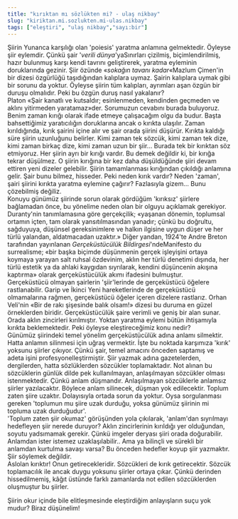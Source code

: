 ```yaml
---
title: "kırıktan mı sözlükten mi? - ulaş nikbay"
slug: "kiriktan.mi.sozlukten.mi-ulas.nikbay"
tags: ["eleştiri", "ulaş nikbay","sayı:bir"]
---
```


Şiirin Yunanca karşılığı olan 'poiesis' yaratma anlamına gelmektedir.
Öyleyse şiir eylemdir. Çünkü şair '*verili dünya*'yaSınırları çizilmiş,
biçimlendirilmiş, hazır bulunmuş karşı kendi tavrını geliştirerek,
yaratma eyleminin doruklarında gezinir. Şiir özünde «*sokağın tavanı
kadar*«Mazlum Çimen'in bir dizesi özgürlüğü taşıdığından kalıplara
uymaz. Şairin kalıplara uymak gibi bir sorunu da yoktur. Öyleyse şiirin
tüm kalıpları, ayrımları aşan özgün bir duruşu olmalıdır. Peki bu özgün
duruş nasıl yakalanır?\
Platon «Şair kanatlı ve kutsaldır; esinlenmeden, kendinden geçmeden ve
aklını yitirmeden yaratamaz»der. Sorumuzun cevabını burada buluyoruz.
Benim zaman kırığı olarak ifade etmeye çalışacağım olgu da budur. Başta
bahsettiğimiz yaratıcılığın doruklarına ancak o kırıkta ulaşılır. Zaman
kırıldığında, kırık şairini içine alır ve şair orada şiirini düşürür.
Kırıkta kaldığı süre şiirin uzunluğunu belirler. Kimi zaman tek sözcük,
kimi zaman tek dize, kimi zaman birkaç dize, kimi zaman uzun bir şiir...
Burada tek bir kırıktan söz etmiyoruz. Her şiirin ayrı bir kırığı
vardır. Bu demek değildir ki, bir kırığa tekrar düşülmez. O şiirin
kırığına bir kez daha düşüldüğünde şiiri devam ettiren yeni dizeler
gelebilir. Şiirin tamamlanması kırığından çıkıldığı anlamına gelir. Şair
bunu bilmez, hisseder. Peki neden kırık vardır? Neden 'zaman', şairi
şiirini kırıkta yaratma eylemine çağırır? Fazlasıyla gizem... Bunu
çözebilmiş değiliz.\
Konuyu günümüz şiirinde sorun olarak gördüğüm 'kırıksız' şiirlere
bağlamadan önce, bu yönelime neden olan bir olguyu açıklamak gerekiyor.
Duranty'nin tanımlamasına göre gerçekçilik; «yaşanan dönemin, toplumsal
ortamın içten, tam olarak yansıtılmasından yanadır; çünkü bu doğrultu,
sağduyuya, düşünsel gereksinimlere ve halkın ilgisine uygun düşer ve her
türlü yalandan, aldatmacadan uzaktır.» Diğer yandan, 1924'te Andre
Breton tarafından yayınlanan *Gerçeküstücülük Bildirgesi*'ndeManifesto
du surrealisme; «bir başka biçimde düşünmenin gerçek işleyişini ortaya
koymaya yarayan salt ruhsal özdevinim, aklın her türlü denetimi dışında,
her türlü estetik ya da ahlaki kaygıdan sıyrılarak, kendini düşüncenin
akışına kaptırma» olarak gerçeküstücülük akımı ifadesini bulmuştur.\
Gerçeküstücü olmayan şairlerin 'şiir'lerinde de gerçeküstücü öğelere
rastlanabilir. Garip ve İkinci Yeni hareketlerinde de gerçeküstücü
olmamalarına rağmen, gerçeküstücü öğeler içeren dizelere rastlarız.
Orhan Veli'nin «Bir de rakı şişesinde balık olsam!» dizesi bu duruma en
güzel örneklerden biridir. Gerçeküstücülük şaire verimli ve geniş bir
alan sunar. Orada aklın zincirleri kırılmıştır. Yoktan yaratma eylemi
bütün ihtişamıyla kırıkta beklemektedir. Peki öyleyse eleştireceğimiz
konu nedir?\
Günümüz şiirindeki temel yönelim gerçeküstücülük adına anlamı silmektir.
Hatta anlamın silinmesi için uğraş vermektir. İşte bu noktada karşımıza
'kırık' yoksunu şiirler çıkıyor. Çünkü şair, temel amacını önceden
saptamış ve adeta işini profesyonelleştirmiştir. Şiir yazmak adına
gazetelerden, dergilerden, hatta sözlüklerden sözcükler toplamaktadır.
Not alınan bu sözcüklerin günlük dilde pek kullanılmayan, anlaşılmayan
sözcükler olması istenmektedir. Çünkü anlam düşmandır. Anlaşılmayan
sözcüklerle anlamsız şiirler yazılacaktır. Böylece anlam silinecek,
düşman yok edilecektir. Toplum zaten şiire uzaktır. Dolayısıyla ortada
sorun da yoktur. Oysa sorgulanması gereken 'toplumun mu şiire uzak
durduğu, yoksa günümüz şiirinin mi topluma uzak durduğudur'.\
'Toplum zaten şiir okumaz' görüşünden yola çıkılarak, 'anlam'dan
sıyrılmayı hedefleyen şiir nerede duruyor? Aklın zincirlerinin kırıldığı
yer olduğundan, soyutu yadsımamak gerekir. Çünkü imgeler deryası şiiri
orada doğurabilir. Anlamdan ister istemez uzaklaşılabilir.. Ama ya
bilinçli ve sürekli bir anlamdan kurtulma savaşı varsa? Bu önceden
hedefler koyup şiir yazmaktır. Şiir söylemek değildir.\
Aslolan kırıktır! Onun getirecekleridir. Sözcükleri de kırık
getirecektir. Sözcük toplamacılık ile ancak duygu yoksunu şiirler ortaya
çıkar. Çünkü derinden hissedilmemiş, kâğıt üstünde farklı zamanlarda not
edilen sözcüklerden oluşmuştur bu şiirler.

Şiirin okur içinde bile elitleşmesinde eleştirdiğim anlayışların suçu
yok mudur? Biraz düşünelim!
